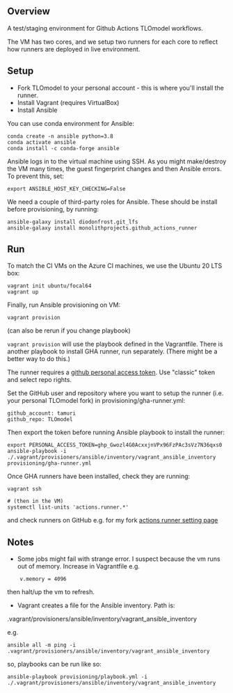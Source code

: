 

## Overview

A test/staging environment for Github Actions TLOmodel workflows.

The VM has two cores, and we setup two runners for each core to reflect how runners are deployed in live environment.

## Setup

- Fork TLOmodel to your personal account - this is where you'll install the runner.
- Install Vagrant (requires VirtualBox)
- Install Ansible
 
You can use conda environment for Ansible:

```
conda create -n ansible python=3.8
conda activate ansible
conda install -c conda-forge ansible
```

Ansible logs in to the virtual machine using SSH. As you might make/destroy the VM many times, the guest fingerprint changes and then Ansible errors. To prevent this, set:

`export ANSIBLE_HOST_KEY_CHECKING=False`

We need a couple of third-party roles for Ansible. These should be install before provisioning, by running:

```
ansible-galaxy install diodonfrost.git_lfs
ansible-galaxy install monolithprojects.github_actions_runner
```

## Run

To match the CI VMs on the Azure CI machines, we use the Ubuntu 20 LTS box:

```
vagrant init ubuntu/focal64
vagrant up
```

Finally, run Ansible provisioning on VM:

```
vagrant provision
```

(can also be rerun if you change playbook)

`vagrant provision` will use the playbook defined in the Vagrantfile. There is another playbook to install GHA runner, run separately. (There might be a better way to do this.)


The runner requires a [github personal access token](https://github.com/settings/tokens). Use "classic" token and select repo rights. 

Set the GitHub user and repository where you want to setup the runner (i.e. your personal TLOmodel fork) in provisioning/gha-runner.yml: 

```
github_account: tamuri
github_repo: TLOmodel
```

Then export the token before running Ansible playbook to install the runner:

```
export PERSONAL_ACCESS_TOKEN=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
ansible-playbook -i ./.vagrant/provisioners/ansible/inventory/vagrant_ansible_inventory provisioning/gha-runner.yml
```

Once GHA runners have been installed, check they are running:

```
vagrant ssh

# (then in the VM)
systemctl list-units 'actions.runner.*'
```

and check runners on GitHub e.g. for my fork [actions runner setting page](https://github.com/tamuri/TLOmodel/settings/actions/runners)


## Notes

* Some jobs might fail with strange error. I suspect because the vm runs out of memory. Increase in Vagrantfile e.g.

```
    v.memory = 4096
```

then halt/up the vm to refresh.

* Vagrant creates a file for the Ansible inventory. Path is:

.vagrant/provisioners/ansible/inventory/vagrant_ansible_inventory

e.g.

`ansible all -m ping -i .vagrant/provisioners/ansible/inventory/vagrant_ansible_inventory`

so, playbooks can be run like so:

```
ansible-playbook provisioning/playbook.yml -i ./.vagrant/provisioners/ansible/inventory/vagrant_ansible_inventory
```

